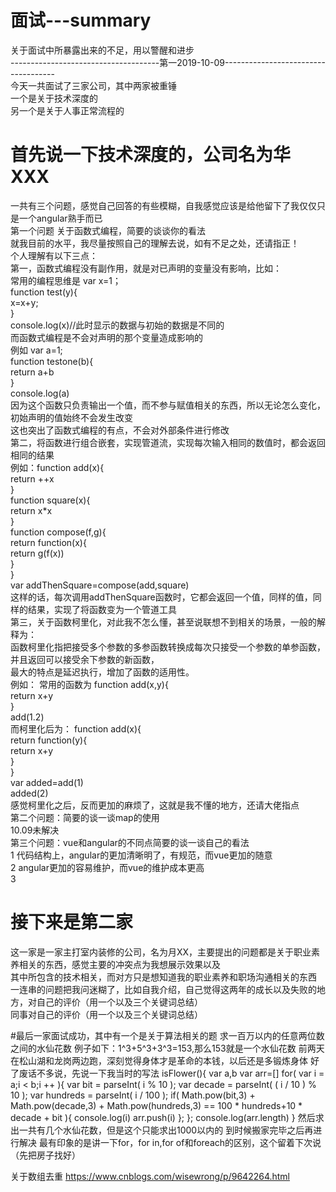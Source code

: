 # 面试---summary
关于面试中所暴露出来的不足，用以警醒和进步<br>
-------------------------------------第一2019-10-09------------------------------------<br>
今天一共面试了三家公司，其中两家被重锤<br>
一个是关于技术深度的<br>
另一个是关于人事正常流程的<br>
# 首先说一下技术深度的，公司名为华XXX<br>
一共有三个问题，感觉自己回答的有些模糊，自我感觉应该是给他留下了我仅仅只是一个angular熟手而已<br>
第一个问题 关于函数式编程，简要的谈谈你的看法<br>
        就我目前的水平，我尽量按照自己的理解去说，如有不足之处，还请指正！<br>
个人理解有以下三点：<br>
             第一，函数式编程没有副作用，就是对已声明的变量没有影响，比如：<br>
                 常用的编程思维是     var x=1；<br>
                                      function test(y){<br>
                                             x=x+y;<br>
                                      }<br>
                                      console.log(x)//此时显示的数据与初始的数据是不同的<br>
                  而函数式编程是不会对声明的那个变量造成影响的<br>
                  例如                var a=1;<br>
                                      function testone(b){<br>
                                           return a+b<br>
                                      }<br>
                                     console.log(a)<br>
                   因为这个函数只负责输出一个值，而不参与赋值相关的东西，所以无论怎么变化，初始声明的值始终不会发生改变<br>
                   这也突出了函数式编程的有点，不会对外部条件进行修改<br>
              第二，将函数进行组合嵌套，实现管道流，实现每次输入相同的数值时，都会返回相同的结果<br>
                   例如：function add(x){<br>
                                      return ++x<br>
                                  }<br>
                                  function square(x){<br>
                                      return x*x<br>
                                  }<br>
                                  function compose(f,g){<br>
                                      return function(x){<br>
                                            return g(f(x))<br>
                                  }<br>
                                  }<br>
                                  var addThenSquare=compose(add,square)<br>
                 这样的话，每次调用addThenSquare函数时，它都会返回一个值，同样的值，同样的结果，实现了将函数变为一个管道工具<br>
              第三，关于函数柯里化，对此我不怎么懂，甚至说联想不到相关的场景，一般的解释为：<br>
               函数柯里化指把接受多个参数的多参函数转换成每次只接受一个参数的单参函数，并且返回可以接受余下参数的新函数，<br>
               最大的特点是延迟执行，增加了函数的适用性。<br>
               例如： 常用的函数为   function add(x,y){<br>
                                         return x+y<br>
                                     }<br>
                                    add(1.2)<br>
               而柯里化后为：        function add(x){<br>
                                        return function(y){<br>
                                        return x+y<br>
                                        }<br>
                                    }<br>
                                    var added=add(1)<br>
                                     added(2)<br>
               感觉柯里化之后，反而更加的麻烦了，这就是我不懂的地方，还请大佬指点<br>
 第二个问题：简要的谈一谈map的使用<br>
              10.09未解决<br>
 第三个问题：vue和angular的不同点简要的谈一谈自己的看法<br>
           1 代码结构上，angular的更加清晰明了，有规范，而vue更加的随意<br>
           2 angular更加的容易维护，而vue的维护成本更高<br>
           3 
               
 # 接下来是第二家
 这一家是一家主打室内装修的公司，名为月XX，主要提出的问题都是关于职业素养相关的东西，感觉主要的冲突点为我想展示效果以及<br>
 其中所包含的技术相关，而对方只是想知道我的职业素养和职场沟通相关的东西<br>
 一连串的问题把我问迷糊了，比如自我介绍，自己觉得这两年的成长以及失败的地方，对自己的评价（用一个以及三个关键词总结）<br>
 同事对自己的评价（用一个以及三个关键词总结）<br>

#最后一家面试成功，其中有一个是关于算法相关的题
求一百万以内的任意两位数之间的水仙花数
例子如下：1^3+5^3+3^3=153,那么153就是一个水仙花数
前两天在松山湖和龙岗两边跑，深刻觉得身体才是革命的本钱，以后还是多锻炼身体
好了废话不多说，先说一下我当时的写法
isFlower(){
var a,b
var arr=[]
for( var i = a;i < b;i ++ ){
    var bit = parseInt( i % 10 );
    var decade = parseInt( ( i / 10 ) % 10 );
    var hundreds = parseInt( i / 100 );
    if( Math.pow(bit,3) + Math.pow(decade,3) + Math.pow(hundreds,3) == 100 * hundreds+10 * decade + bit ){
        console.log(i)
        arr.push(i)
    };
};
console.log(arr.length)
}
然后求出一共有几个水仙花数，但是这个只能求出1000以内的
到时候搬家完毕之后再进行解决
最有印象的是讲一下for，for in,for of和foreach的区别，这个留着下次说（先把房子找好）


关于数组去重
https://www.cnblogs.com/wisewrong/p/9642264.html
